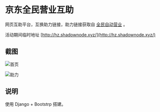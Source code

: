 # 京东全民营业互助

网页互助平台，互换助力链接，助力链接获取自 [全民自动营业](https://www.52pojie.cn/thread-1291655-1-1.html) 。

活动期间临时地址 [http://hz.shadownode.xyz/](http://hz.shadownode.xyz/)

## 截图

![首页](https://raw.githubusercontent.com/yuchenfei/jd_qmyy_hz/master/images/home.png)

![助力](https://raw.githubusercontent.com/yuchenfei/jd_qmyy_hz/master/images/help_home.png)

## 说明

使用 Django + Bootstrp 搭建。